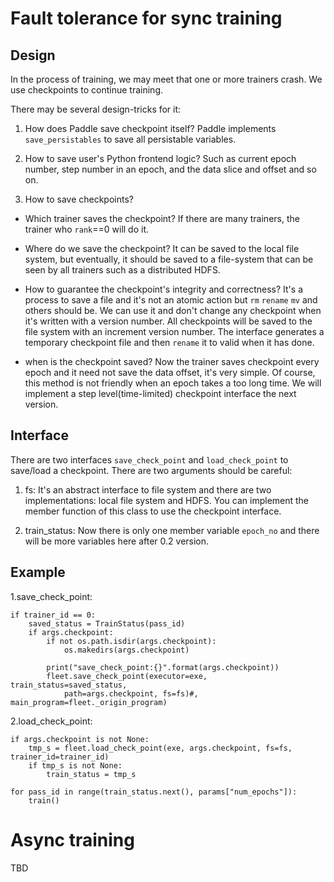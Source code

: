 # Fault tolerance for sync training
## Design
In the process of training, we may meet that one or more trainers crash. We use checkpoints to continue training.

There may be several design-tricks for it:

1. How does Paddle save checkpoint itself?
Paddle implements `save_persistables` to save all persistable variables.

2. How to save user's Python frontend logic?
Such as current epoch number, step number in an epoch, and the data slice and offset and so on.

3. How to save checkpoints?
  - Which trainer saves the checkpoint?
    If there are many trainers, the trainer who `rank`==0 will do it.

  - Where do we save the checkpoint?
    It can be saved to the local file system, but eventually, it should be saved to a file-system that can be seen by all trainers such as a distributed HDFS.

  - How to guarantee the checkpoint's integrity and correctness?
    It's a process to save a file and it's not an atomic action but `rm` `rename` `mv` and others should be.
    We can use it and don't change any checkpoint when it's written with a version number. All checkpoints will be saved to the file system with an increment version number. The interface generates a temporary checkpoint file and then `rename` it to valid when it has done.

  - when is the checkpoint saved?
    Now the trainer saves checkpoint every epoch and it need not save the data offset, it's very simple. Of course, this method is not friendly when an epoch takes a too long time. We will implement a step level(time-limited) checkpoint interface the next version.

## Interface
There are two interfaces `save_check_point` and `load_check_point` to save/load a checkpoint.
There are two arguments should be careful:

1. fs:
It's an abstract interface to file system and there are two implementations: local file system and HDFS.
You can implement the member function of this class to use the checkpoint interface.

2. train_status:
Now there is only one member variable `epoch_no` and there will be more variables here after 0.2 version.

## Example
1.save_check_point:

```
if trainer_id == 0:
    saved_status = TrainStatus(pass_id)
    if args.checkpoint:
        if not os.path.isdir(args.checkpoint):
            os.makedirs(args.checkpoint)

        print("save_check_point:{}".format(args.checkpoint))
        fleet.save_check_point(executor=exe, train_status=saved_status,
            path=args.checkpoint, fs=fs)#, main_program=fleet._origin_program)
```

2.load_check_point:

```
if args.checkpoint is not None:
    tmp_s = fleet.load_check_point(exe, args.checkpoint, fs=fs, trainer_id=trainer_id)
    if tmp_s is not None:
        train_status = tmp_s

for pass_id in range(train_status.next(), params["num_epochs"]):
    train()
```

# Async training
TBD
